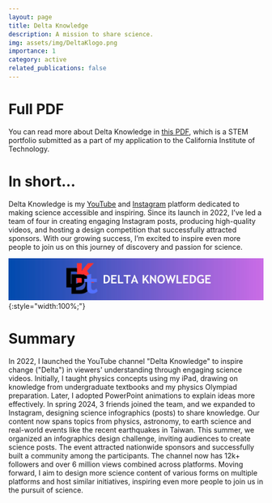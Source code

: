 ```yaml
---
layout: page
title: Delta Knowledge
description: A mission to share science.
img: assets/img/DeltaKlogo.png
importance: 1
category: active
related_publications: false
---
```


# Full PDF
You can read more about Delta Knowledge in [this PDF](/assets/pdf/DeltaKnowledgePortfolio.pdf), which is a STEM portfolio submitted as a part of my application to the California Institute of Technology.

# In short...
Delta Knowledge is my [YouTube](https://www.youtube.com/@deltaknowledge15) and [Instagram](https://www.instagram.com/deltakphy/) platform dedicated to making science accessible and inspiring. Since its launch in 2022, I’ve led a team of four in creating engaging Instagram posts, producing high-quality videos, and hosting a design competition that successfully attracted sponsors. With our growing success, I’m excited to inspire even more people to join us on this journey of discovery and passion for science.

![Delta Knowledge Banner](/assets/img/dkbanner.png){:style="width:100%;"}

# Summary
 In 2022, I launched the YouTube channel "Delta Knowledge" to inspire change
 ("Delta") in viewers' understanding through engaging science videos. Initially, I
 taught physics concepts using my iPad, drawing on knowledge from
 undergraduate textbooks and my physics Olympiad preparation. Later, I
 adopted PowerPoint animations to explain ideas more effectively. In spring
 2024, 3 friends joined the team, and we expanded to Instagram, designing
 science infographics (posts) to share knowledge. Our content now spans topics
 from physics, astronomy, to earth science and real-world events like the recent
 earthquakes in Taiwan. This summer, we organized an infographics design
 challenge, inviting audiences to create science posts. The event attracted
 nationwide sponsors and successfully built a community among the
 participants. The channel now has 12k+ followers and over 6 million views
 combined across platforms. Moving forward, I aim to design more science
 content of various forms on multiple platforms and host similar initiatives,
 inspiring even more people to join us in the pursuit of science.